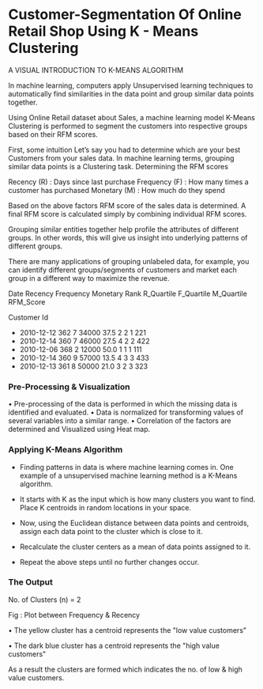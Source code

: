 # Customer-Segmentation Of Online Retail Shop Using K - Means Clustering

A VISUAL INTRODUCTION TO K-MEANS ALGORITHM

In machine learning, computers apply Unsupervised learning techniques to automatically find similarities in the data point and group similar data points together.

Using Online Retail dataset about Sales, a machine learning model K-Means Clustering is performed to segment the customers into respective groups based on their RFM scores.

First, some intuition
Let’s say you had to determine which are your best Customers from your sales data. In machine learning terms, grouping similar data points is a Clustering task.
Determining the RFM scores

Recency    (R) : Days since last purchase
Frequency (F) : How many times a customer has purchased 
Monetary  (M) : How much do they spend

Based on the above factors RFM score of the sales data is determined. A final RFM score is calculated simply by combining individual RFM scores.

Grouping similar entities together help profile the attributes of different groups. In other words, this will give us insight into underlying patterns of different groups.

There are many applications of grouping unlabeled data, for example, you can identify different groups/segments of customers and market each group in a different way to maximize the revenue.


Date	Recency	Frequency	Monetary	Rank	R_Quartile	F_Quartile	M_Quartile	RFM_Score

Customer Id			

- 2010-12-12	362	7	34000	37.5	2	2	1	221
- 2010-12-14	360	7	46000	27.5	4	2	2	422
- 2010-12-06	368	2	12000	50.0	1	1	1	111
- 2010-12-14	360	9	57000	13.5	4	3	3	433
- 2010-12-13	361	8	50000	21.0	3	2	3	323


### Pre-Processing & Visualization

•	Pre-processing of the data is performed in which the missing data is identified and evaluated.
•	Data is normalized for transforming values of several variables into a similar range.
•	Correlation of the factors are determined and Visualized using Heat map.

 

### Applying K-Means Algorithm
- Finding patterns in data is where machine learning comes in. One example of a unsupervised machine learning method is a K-Means algorithm.

- It starts with K as the input which is how many clusters you want to find. Place K centroids in random locations in your space.

- Now, using the Euclidean distance between data points and centroids, assign each data point to the cluster which is close to it. 

- Recalculate the cluster centers as a mean of data points assigned to it.

- Repeat the above steps until no further changes occur.


### The Output
No. of Clusters (n) = 2
 
Fig : Plot between Frequency & Recency

•	The yellow cluster has a centroid represents the "low value customers"

•	The dark blue cluster has a centroid represents the "high value customers"


As a result the clusters are formed which indicates the no. of low & high value customers.
